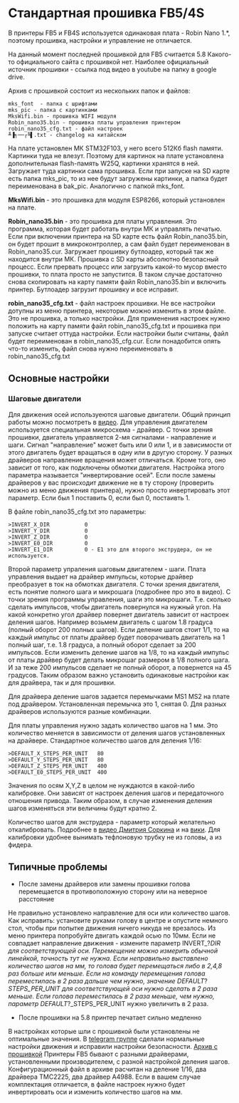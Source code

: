 # Стандартная прошивка FB5/4S

В принтеры FB5 и FB4S используется одинаковая плата - Robin Nano 1.*, поэтому прошивка, настройки и управление не отличается.

На данный момент последней прошивкой для FB5 считается 5.8 Какого-то официального сайта с прошивкой нет. Наиболее официальный источник прошивки - ссылка под видео в youtube на папку в google drive.

Архив с прошивкой состоит из нескольких папок и файлов:

```
mks_font  - папка с шрифтами
mks_pic - папка с картинками
MksWifi.bin - прошивка WIFI модуля
Robin_nano35.bin - прошивка платы управления принтером
robin_nano35_cfg.txt - файл настроек
╨▐╕──┌╚▌.txt - changelog на китайском
```

На плате установлен МК STM32F103, у него всего 512Кб flash памяти. Картинки туда не влезут. Поэтому для картинок на плате установлена дополнительная flash-память W25Q, картинки хранятся в ней. Загружает туда картинки сама прошивка. Если при запуске на SD карте есть папка mks_pic, то из нее будут загружены картинки, а папка будет переименована в bak_pic. Аналогично с папкой mks_font.

**MksWifi.bin** - это прошивка для модуля ESP8266, который установлен на плате.

**Robin_nano35.bin** - это прошивка для платы управления. Это программа, которая будет работать внутри МК и управлять печатью. Если при включении принтера на SD карте есть файл Robin_nano35.bin, он будет прошит в микроконтроллер, а сам файл будет переименован в Robin_nano35.cur. Загружает прошивку бутлоадер, который так же находится внутри МК. Прошивка с SD карты абсолютно безопасный процесс. Если прервать процесс или загрузить какой-то мусор вместо прошивки, то плата просто не запустится. В таком случае достаточно снова скопировать на карту памяти файл Robin_nano35.bin и включить принтер. Бутлоадер загрузит прошивку и все исправит.

**robin_nano35_cfg.txt** - файл настроек прошивки. Не все настройки дотупны из меню принтера, некоторые можно изменить в этом файле. Это не прошивка, а только настройки. Для применения настроек нужно положить на карту памяти файл robin_nano35_cfg.txt и прошивка при запуске считает оттуда настройки. Если настройки были считаны, файл будет переименован в robin_nano35_cfg.cur. Если понадобится опять что-то изменить, файл снова нужно переименовать в robin_nano35_cfg.txt

## Основные настройки

### Шаговые двигатели

Для движения осей используеются шаговые двигатели. Общий принцип работы можно посмотреть в [видео](https://www.youtube.com/watch?v=r_V8vIuEPws). Для управления двигателем используется специальная микросхема - драйвер. С точки зрения прошивки, двигатель управляется 2-мя сигналами - направление и шаги. Сигнал "направление" может быть или 0 или 1, и в зависимости от этого двигатель будет вращаться в одну или в другую сторону. У разных драйверов направление вращения может отличаться. Кроме того, оно зависит от того, как подключены обмотки двигателя. Настройка этого параметра называется "инвертирование осей". Если после замены драйверов у вас происходит движение не в ту сторону (проверить можно из меню движения принтера), нужно просто инвертировать этот параметр. Если был 1 поставить 0, если был 0, постаивть 1.

В файле robin_nano35_cfg.txt это параметры:

```
>INVERT_X_DIR 	        0	
>INVERT_Y_DIR 	        0
>INVERT_Z_DIR          	0
>INVERT_E0_DIR        	0
>INVERT_E1_DIR         	0 - E1 это для второго экструдера, он не используется.
```

Второй параметр упраления шаговым двигателем - шаги. Плата управления выдает на драйвер импульсы, которые драйвер преобразует в ток на обмотках двигателя. С точки зрения двигателя, есть понятие полного шага и микрошага (подробнее про это в видео). С точки зрения программы управления, шаги это микрошаги. Т.е. сколько сделать импульсов, чтобы двигатель повернулся на нужный угол. На какой конкретно угол драйвер повернет двигатель зависит от настроек деления шагов.
Например возьмем двигатель с шагом 1.8 градуса (полный оборот 200 полных шагов). Если деление шагов стоит 1/1, то на каждый импульс от платы драйвер будет поворачивать двигатель на 1 полный шаг, т.е. 1.8 градуса, а полный оборот сделает за 200 импульсов. Если изменить деление шагов на 1/8, то на каждый импульс от платы драйвер будет делать микрошаг размером в 1/8 полного шага. И за теже 200 импульсов сделает не полный оборот, а повернется на 45 градусов. Таким образом важно установить одинаковые настройки как для драйвера, так и для прошивки.

Для драйвера деление шагов задается перемычками MS1 MS2 на плате под драйвером. Установленная перемычка это 1, снятая 0. Для разных драйверов используются разные комбинации.

Для платы управления нужно задать количество шагов на 1 мм. Это количество меняется в зависимости от деления шагов установленных на драйвере. Стандартное количество шагов для деления 1/16:

```
>DEFAULT_X_STEPS_PER_UNIT	80
>DEFAULT_Y_STEPS_PER_UNIT	80
>DEFAULT_Z_STEPS_PER_UNIT	400
>DEFAULT_E0_STEPS_PER_UNIT	400
```
Значения по осям X,Y,Z в целом не нуждаются в какой-либо калибровке. Они зависят от настроек деления шагов и передаточного отношения привода. Таким образом, в случае изменения деления шагов изменяться эти величины будут кратно 2.

Количество шагов для экструдера - параметр который желательно откалибровать. Подробнее в [видео Дмитрия Соркина](https://www.youtube.com/watch?v=Mga_ezYDTNI) и на [вики](https://fbghost.info/bin/view/Main/%D0%9D%D0%B0%D1%81%D1%82%D1%80%D0%BE%D0%B9%D0%BA%D0%B0/4S%20-%20%D0%9D%D0%B0%D1%81%D1%82%D1%80%D0%BE%D0%B9%D0%BA%D0%B0%20%D1%88%D0%B0%D0%B3%D0%BE%D0%B2%20%D1%8D%D0%BA%D1%81%D1%82%D1%80%D1%83%D0%B4%D0%B5%D1%80%D0%B0/). Для калибровки удобнее вынимать тефлоновую трубку не из головы, а из фидера.


## Типичные проблемы

* После замены драйверов или замены прошивки голова перемещается в противоположную сторону или на неверное расстояние

Не правильно установлено направление для оси или количество шагов. Как исправить: установите руками голову в центре и опустите немного стол, чтобы при попытке движения ничего никуда не врезалось. Из меню принтера попробуйте двигать каждой осью по 10мм. Если не совпадает направление движения - измените параметр INVERT_?_DIR для соответствующей оси. Перемещение можно измерить обычной линейкой, точность тут не нужна. Если неправильно выставлено количество шагов на мм, то голова будет перемещаться либо в 2,4,8 раз больше или меньше. Если на команду перемещения голова переместилась в 2 раза дальше чем нужно, значение DEFAULT_?_STEPS_PER_UNIT для соответствующей оси нужно сделать в 2 раза меньше. Если голова переместилась в 2 раза меньше, чем нужно, параметр DEFAULT_?_STEPS_PER_UNIT нужно увеличить в 2 раза.

* После прошивки на 5.8 принтер печатает сильно медленно

В настройках которые шли с прошивкой были установлены не оптимальные значения. В [telegram группе](https://t.me/Ghostbustersss) сделали нормальные настройки движения и исправили настройки безопасности. [Архив с прошивкой](./Ghost_5_firmware_V5-8_X-Dron.zip) Принтеры FB5 бывают с разными драйверами, установленными производителем, с разной настройкой деления шагов. Конфигурационный файл в архиве расчитан на деление 1/16, два драйвера TMC2225, два драйвер A4988. Если в вашем случае комплектация отличается, в файле настроек нужно будет инвертировать оси и изменить количество шагов на мм.